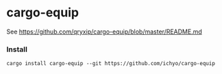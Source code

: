 # cargo-equip

See https://github.com/qryxip/cargo-equip/blob/master/README.md

### Install

```
cargo install cargo-equip --git https://github.com/ichyo/cargo-equip
```
